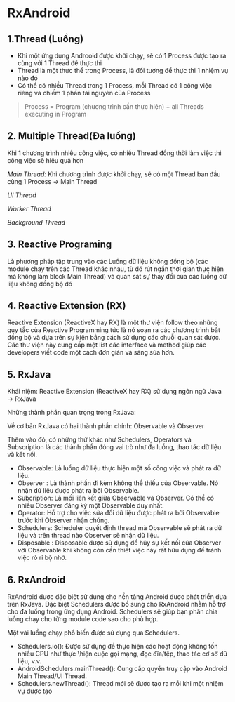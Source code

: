 # RxAndroid
## 1.Thread (Luồng)
- Khi một ứng dụng Androoid được khởi chạy, sẽ có 1 Process được tạo ra cùng với 1 Thread để thực thi
- Thread là một thực thể trong Process, là đối tượng để thực thi 1 nhiệm vụ nào đó
- Có thể có nhiều Thread trong 1 Process, mỗi Thread có 1 công việc riêng và chiếm 1 phần tài nguyên của Process
> Process = Program (chương trình cần thực hiện) + all Threads executing in Program

## 2. Multiple Thread(Đa luồng)
 Khi 1 chương trình nhiều công việc, có nhiều Thread đồng thời làm việc thì công việc sẽ hiệu quả hơn

*Main Thread:* Khi chương trình được khởi chạy, sẽ có một Thread ban đầu cùng 1 Process -> Main Thread

*UI Thread*

*Worker Thread*

*Background Thread*

## 3. Reactive Programing
Là phương pháp tập trung vào các Luồng dữ liệu không đồng bộ (các module chạy trên các Thread khác nhau, từ đó rút ngắn thời gian thực hiện mà không làm block Main Thread) và quan sát sự thay đổi của các luồng dữ liệu không đồng bộ đó

## 4. Reactive Extension (RX)
Reactive Extension (ReactiveX hay RX) là một thư viện follow theo những quy tắc của Reactive Programming tức là nó soạn ra các chương trình bất đồng bộ và dựa trên sự kiện bằng cách sử dụng các chuỗi quan sát được.
Các thư viện này cung cấp một list các interface và method giúp các developers viết code một cách đơn giản và sáng sủa hơn.

## 5. RxJava
Khái niệm: Reactive Extension (ReactiveX hay RX) sử dụng ngôn ngữ Java → RxJava

Những thành phần quan trọng trong RxJava:

Về cơ bản RxJava có hai thành phần chính: Observable và Observer

Thêm vào đó, có những thứ khác như Schedulers, Operators và Subscription là các thành phần đóng vai trò như đa luồng, thao tác dữ liệu và kết nối.

- Observable: Là luồng dữ liệu thực hiện một số công việc và phát ra dữ liệu.
- Observer : Là thành phần đi kèm không thể thiếu của Observable. Nó nhận dữ liệu được phát ra bởi Observable.
- Subcription: Là mối liên kết giữa Observable và Observer. Có thể có nhiều Observer đăng ký một Observable duy nhất.
- Operator: Hỗ trợ cho việc sửa đổi dữ liệu được phát ra bởi Observable trước khi Observer nhận chúng.
- Schedulers: Scheduler quyết định thread mà Observable sẽ phát ra dữ liệu và trên thread nào Observer sẽ nhận dữ liệu.
- Disposable : Disposable được sử dụng để hủy sự kết nối của Observer với Observable khi không còn cần thiết việc này rất hữu dụng để tránh việc rò rỉ bộ nhớ.

## 6. RxAndroid

RxAndroid được đặc biệt sử dụng cho nền tảng Android được phát triển dựa trên RxJava. Đặc biệt Schedulers được bổ sung cho RxAndroid nhằm hỗ trợ cho đa luồng trong ứng dụng Android. Schedulers sẽ giúp bạn phân chia luồng chạy cho từng module code sao cho phù hợp.

Một vài luồng chạy phổ biến được sử dụng qua Schedulers.

- Schedulers.io(): Được sử dụng để thực hiện các hoạt động không tốn nhiều CPU như thực \\hiện cuộc gọi mạng, đọc đĩa/tệp, thao tác cơ sở dữ liệu, v.v.
- AndroidSchedulers.mainThread(): Cung cấp quyền truy cập vào Android Main Thread/UI Thread.
- Schedulers.newThread(): Thread mới sẽ được tạo ra mỗi khi một nhiệm vụ được tạo


